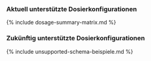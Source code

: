 ### Aktuell unterstützte Dosierkonfigurationen

{% include dosage-summary-matrix.md %}

### Zukünftig unterstützte Dosierkonfigurationen

{% include unsupported-schema-beispiele.md %}